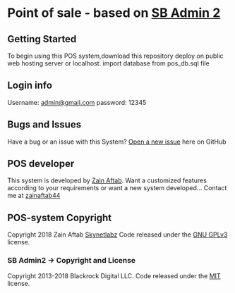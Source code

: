 # Point of sale - based on [SB Admin 2](http://startbootstrap.com/template-overviews/sb-admin-2/)

## Getting Started

To begin using this POS system,download this repository
deploy on public web hosting server or localhost.
import database from pos_db.sql file

## Login info

Username: admin@gmail.com
password: 12345

## Bugs and Issues

Have a bug or an issue with this System? [Open a new issue](https://github.com/zainaftab44/POS-system/issues) here on GitHub 

## POS developer
This system is developed by [Zain Aftab](https://www.github.com/zainaftab44). Want a customized features according to your requirements or want a new system developed... Contact me at [zainaftab44](mailto:zainaftab44@gmail.com)

## POS-system Copyright
Copyright 2018 Zain Aftab [Skynetlabz](https://www.facebook.com/skynetlabz) Code released under the [GNU GPLv3](https://github.com/zainaftab44/POS-System/LICENSE) license.


### SB Admin2 -> Copyright and License

Copyright 2013-2018 Blackrock Digital LLC. Code released under the [MIT](https://github.com/BlackrockDigital/startbootstrap-sb-admin-2/blob/gh-pages/LICENSE) license.
